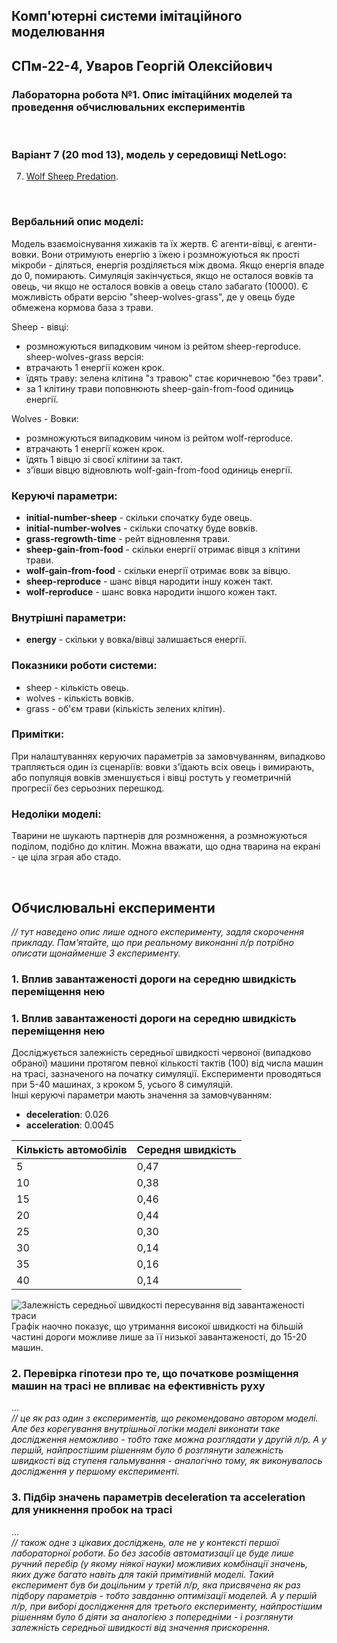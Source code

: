 ## Комп'ютерні системи імітаційного моделювання
## СПм-22-4, **Уваров Георгій Олексійович**
### Лабораторна робота №**1**. Опис імітаційних моделей та проведення обчислювальних експериментів

<br>

### Варіант 7 (20 mod 13), модель у середовищі NetLogo:
7. [Wolf Sheep Predation](http://www.netlogoweb.org/launch#http://www.netlogoweb.org/assets/modelslib/Sample%20Models/Biology/Wolf%20Sheep%20Predation.nlogo).

<br>

### Вербальний опис моделі:
Модель взаємоіснування хижаків та їх жертв. Є агенти-вівці, є агенти-вовки. Вони отримують енергію з їжею і розмножуються як прості мікроби - діляться, енергія розділяється між двома. Якщо енергія впаде до 0, помирають.
Симуляція закінчується, якщо не осталося вовків та овець, чи якщо не осталося вовків а овець стало забагато (10000).
Є можливість обрати версію "sheep-wolves-grass", де у овець буде обмежена кормова база з трави.

Sheep - вівці:
- розмножуються випадковим чином із рейтом sheep-reproduce.
sheep-wolves-grass версія:
- втрачають 1 енергії кожен крок.
- їдять траву: зелена клітина "з травою" стає коричневою "без трави".
- за 1 клітину трави поповнюють sheep-gain-from-food одиниць енергії.

Wolves - Вовки:
- розмножуються випадковим чином із рейтом wolf-reproduce.
- втрачають 1 енергії кожен крок.
- їдять 1 вівцю зі своєї клітини за такт.
- з'ївши вівцю відновлють wolf-gain-from-food одиниць енергії.

### Керуючі параметри:
- **initial-number-sheep** - скільки спочатку буде овець.
- **initial-number-wolves** - скільки спочатку буде вовків.
- **grass-regrowth-time** - рейт відновлення трави.
- **sheep-gain-from-food** - скільки енергії отримає вівця з клітини трави.
- **wolf-gain-from-food** - скільки енергії отримає вовк за вівцю.
- **sheep-reproduce** - шанс вівця народити іншу кожен такт.
- **wolf-reproduce** - шанс вовка народити іншого кожен такт.

### Внутрішні параметри:
- **energy** - скільки у вовка/вівці залишається енергії.

### Показники роботи системи:
- sheep - кількість овець.
- wolves - кількість вовків.
- grass - об'єм трави (кількість зелених клітин).

### Примітки:
При налаштуваннях керуючих параметрів за замовчуванням, випадково трапляється один із сценаріїв: вовки з'їдають всіх овець і вимирають, або популяція вовків зменшується і вівці ростуть у геометричній прогресії без серьозних перешкод.

### Недоліки моделі:
Тварини не шукають партнерів для розмноження, а розмножуються поділом, подібно до клітин. Можна вважати, що одна тварина на екрані - це ціла зграя або стадо.

<br>

## Обчислювальні експерименти
*// тут наведено опис лише одного експерименту, задля скорочення прикладу. Пам'ятайте, що при реальному виконанні л/р потрібно описати щонайменше 3 експерименту.* 
### 1. Вплив завантаженості дороги на середню швидкість переміщення нею

### 1. Вплив завантаженості дороги на середню швидкість переміщення нею
Досліджується залежність середньої швидкості червоної (випадково обраної) машини протягом певної кількості тактів (100) від числа машин на трасі, зазначеного на початку симуляції.
Експерименти проводяться при 5-40 машинах, з кроком 5, усього 8 симуляцій.  
Інші керуючі параметри мають значення за замовчуванням:
- **deceleration**: 0.026
- **acceleration**: 0.0045

<table>
<thead>
<tr><th>Кількість автомобілів</th><th>Середня швидкість</th></tr>
</thead>
<tbody>
<tr><td>5</td><td>0,47</td></tr>
<tr><td>10</td><td>0,38</td></tr>
<tr><td>15</td><td>0,46</td></tr>
<tr><td>20</td><td>0,44</td></tr>
<tr><td>25</td><td>0,30</td></tr>
<tr><td>30</td><td>0,14</td></tr>
<tr><td>35</td><td>0,16</td></tr>
<tr><td>40</td><td>0,14</td></tr>
</tbody>
</table>

![Залежність середньої швидкості пересування від завантаженості траси](fig1.png)
Графік наочно показує, що утримання високої швидкості на більшій частині дороги можливе лише за її низької завантаженості, до 15-20 машин.

### 2. Перевірка гіпотези про те, що початкове розміщення машин на трасі не впливає на ефективність руху
...  
*// це як раз один з експериментів, що рекомендовано автором моделі. Але без корегування внутрішньої логіки моделі виконати таке дослідження неможливо - тобто таке можна розглядати у другій л/р. А у першій, найпростішим рішенням було б розглянути залежність швидкості від ступеня гальмування - аналогічно тому, як виконувалось дослідження у першому експерименті.*
### 3. Підбір значень параметрів deceleration та acceleration для уникнення пробок на трасі
...  
*// також одне з цікавих досліджень, але не у контексті першої лабораторної роботи. Бо без засобів автоматизації це буде лише ручний перебір (у якому ніякої науки) можливих комбінації значень, яких дуже багато навіть для такій примітивній моделі. Такий експеримент був би доцільним у третій л/р, яка присвячена як раз підбору параметрів - тобто завданню оптимізації моделей. А у першій л/р, при виборі дослідження для третього експерименту, найпростішим рішенням було б діяти за аналогією з попередніми - і розглянути залежність середньої швидкості від значення прискорення.*
